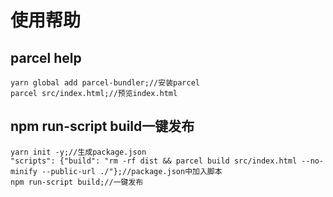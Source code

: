 # 使用帮助
## parcel help
```
yarn global add parcel-bundler;//安装parcel
parcel src/index.html;//预览index.html
```
##  npm run-script build一键发布
```
yarn init -y;//生成package.json
"scripts": {"build": "rm -rf dist && parcel build src/index.html --no-minify --public-url ./"};//package.json中加入脚本
npm run-script build;//一键发布
```
